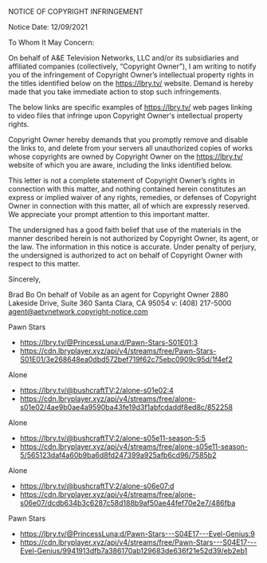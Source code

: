 NOTICE OF COPYRIGHT INFRINGEMENT

Notice Date: 12/09/2021

To Whom It May Concern:

On behalf of A&E Television Networks, LLC and/or its subsidiaries and affiliated companies (collectively, “Copyright Owner”), I am writing to notify you of the infringement of Copyright Owner’s intellectual property rights in the titles identified below on the https://lbry.tv/ website. Demand is hereby made that you take immediate action to stop such infringements.

The below links are specific examples of https://lbry.tv/ web pages linking to video files that infringe upon Copyright Owner's intellectual property rights.

Copyright Owner hereby demands that you promptly remove and disable the links to, and delete from your servers all unauthorized copies of works whose copyrights are owned by Copyright Owner on the https://lbry.tv/ website of which you are aware, including the links identified below.

This letter is not a complete statement of Copyright Owner’s rights in connection with this matter, and nothing contained herein constitutes an express or implied waiver of any rights, remedies, or defenses of Copyright Owner in connection with this matter, all of which are expressly reserved. We appreciate your prompt attention to this important matter.

The undersigned has a good faith belief that use of the materials in the manner described herein is not authorized by Copyright Owner, its agent, or the law. The information in this notice is accurate. Under penalty of perjury, the undersigned is authorized to act on behalf of Copyright Owner with respect to this matter.


Sincerely,

Brad Bo
On behalf of Vobile as an agent for Copyright Owner
2880 Lakeside Drive, Suite 360
Santa Clara, CA 95054
v: (408) 217-5000
agent@aetvnetwork.copyright-notice.com



Pawn Stars


- https://lbry.tv/@PrincessLuna:d/Pawn-Stars-S01E01:3
- https://cdn.lbryplayer.xyz/api/v4/streams/free/Pawn-Stars-S01E01/3e268648ea0dbd572bef719f62c75ebc0909c95d/1f4ef2
 
Alone

- https://lbry.tv/@bushcraftTV:2/alone-s01e02:4
- https://cdn.lbryplayer.xyz/api/v4/streams/free/alone-s01e02/4ae9b0ae4a9590ba43fe19d3f1abfcdaddf8ed8c/852258

Alone

- https://lbry.tv/@bushcraftTV:2/alone-s05e11-season-5:5
- https://cdn.lbryplayer.xyz/api/v4/streams/free/alone-s05e11-season-5/565123daf4a60b9ba6d8fd247399a925afb6cd96/7585b2

Alone

- https://lbry.tv/@bushcraftTV:2/alone-s06e07:d
- https://cdn.lbryplayer.xyz/api/v4/streams/free/alone-s06e07/dcdb634b3c6287c58d188b9af50ae44fef70e2e7/486fba

Pawn Stars

- https://lbry.tv/@PrincessLuna:d/Pawn-Stars---S04E17---Evel-Genius:9
- https://cdn.lbryplayer.xyz/api/v4/streams/free/Pawn-Stars---S04E17---Evel-Genius/9941913dfb7a386170ab129683de636f21e52d39/eb2eb1
